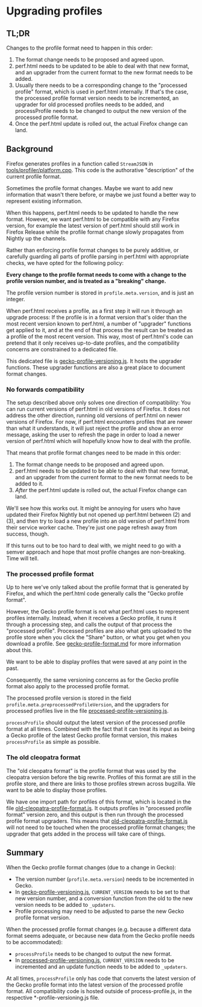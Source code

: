 # Upgrading profiles

## TL;DR

Changes to the profile format need to happen in this order:

 1. The format change needs to be proposed and agreed upon.
 2. perf.html needs to be updated to be able to deal with that new format, and an upgrader from the current format to the new format needs to be added.
 3. Usually there needs to be a corresponding change to the "processed profile" format, which is used in perf.html internally. If that's the case, the processed profile format version needs to be incremented, an upgrader for old processed profiles needs to be added, and processProfile needs to be changed to output the new version of the processed profile format.
 4. Once the perf.html update is rolled out, the actual Firefox change can land.

## Background

Firefox generates profiles in a function called `StreamJSON` in [tools/profiler/platform.cpp](http://searchfox.org/mozilla-central/rev/7cb75d87753de9103253e34bc85592e26378f506/tools/profiler/core/platform.cpp#1259). This code is the authorative "description" of the current profile format.

Sometimes the profile format changes. Maybe we want to add new information that wasn't there before, or maybe we just found a better way to represent existing information.

When this happens, perf.html needs to be updated to handle the new format. However, we want perf.html to be compatible with any Firefox version, for example the latest version of perf.html should still work in Firefox Release while the profile format change slowly propagates from Nightly up the channels.

Rather than enforcing profile format changes to be purely additive, or carefully guarding all parts of profile parsing in perf.html with appropriate checks, we have opted for the following policy:

**Every change to the profile format needs to come with a change to the profile version number, and is treated as a "breaking" change.**

The profile version number is stored in `profile.meta.version`, and is just an integer.

When perf.html receives a profile, as a first step it will run it through an upgrade process: If the profile is in a format version that's older than the most recent version known to perf.html, a number of "upgrader" functions get applied to it, and at the end of that process the result can be treated as a profile of the most recent version. This way, most of perf.html's code can pretend that it only receives up-to-date profiles, and the compatibility concerns are constrained to a dedicated file.

This dedicated file is [gecko-profile-versioning.js](../src/profile-logic/gecko-profile-versioning.js). It hosts the upgrader functions. These upgrader functions are also a great place to document format changes.

### No forwards compatibility

The setup described above only solves one direction of compatibility: You can run current versions of perf.html in old versions of Firefox. It does not address the other direction, running old versions of perf.html on newer versions of Firefox. For now, if perf.html encounters profiles that are newer than what it understands, it will just reject the profile and show an error message, asking the user to refresh the page in order to load a newer version of perf.html which will hopefully know how to deal with the profile.

That means that profile format changes need to be made in this order:

 1. The format change needs to be proposed and agreed upon.
 2. perf.html needs to be updated to be able to deal with that new format, and an upgrader from the current format to the new format needs to be added to it.
 3. *After* the perf.html update is rolled out, the actual Firefox change can land.

We'll see how this works out. It might be annoying for users who have updated their Firefox Nightly but not opened up perf.html between (2) and (3), and then try to load a new profile into an old version of perf.html from their service worker cache. They're just one page refresh away from success, though.

If this turns out to be too hard to deal with, we might need to go with a semver approach and hope that most profile changes are non-breaking. Time will tell.

### The processed profile format

Up to here we've only talked about the profile format that is generated by Firefox, and which the perf.html code generally calls the "Gecko profile format".

However, the Gecko profile format is not what perf.html uses to represent profiles internally. Instead, when it receives a Gecko profile, it runs it through a processing step, and calls the output of that process the "processed profile". Processed profiles are also what gets uploaded to the profile store when you click the "Share" button, or what you get when you download a profile. See [gecko-profile-format.md](gecko-profile-format.md) for more information about this.

We want to be able to display profiles that were saved at any point in the past.

Consequently, the same versioning concerns as for the Gecko profile format also apply to the processed profile format.

The processed profile version is stored in the field `profile.meta.preprocessedProfileVersion`, and the upgraders for processed profiles live in the file [processed-profile-versioning.js](../src/profile-logic/processed-profile-versioning.js).

`processProfile` should output the latest version of the processed profile format at all times. Combined with the fact that it can treat its input as being a Gecko profile of the latest Gecko profile format version, this makes `processProfile` as simple as possible.

### The old cleopatra format

The "old cleopatra format" is the profile format that was used by the cleopatra version before the big rewrite. Profiles of this format are still in the profile store, and there are links to those profiles strewn across bugzilla. We want to be able to display those profiles.

We have one import path for profiles of this format, which is located in the file [old-cleopatra-profile-format.js](../src/profile-logic/old-cleopatra-profile-format.js). It outputs profiles in "processed profile format" version zero, and this output is then run through the processed profile format upgraders. This means that [old-cleopatra-profile-format.js](../src/profile-logic/old-cleopatra-profile-format.js) will not need to be touched when the processed profile format changes; the upgrader that gets added in the process will take care of things.

## Summary

When the Gecko profile format changes (due to a change in Gecko):

 - The version number (`profile.meta.version`) needs to be incremented in Gecko.
 - In [gecko-profile-versioning.js](../src/profile-logic/gecko-profile-versioning.js), `CURRENT_VERSION` needs to be set to that new version number, and a conversion function from the old to the new version needs to be added to `_updaters`.
 - Profile processing may need to be adjusted to parse the new Gecko profile format version.

When the processed profile format changes (e.g. because a different data format seems adequate, or because new data from the Gecko profile needs to be accommodated):

 - `processProfile` needs to be changed to output the new format.
 - In [processed-profile-versioning.js](../src/profile-logic/processed-profile-versioning.js), `CURRENT_VERSION` needs to be incremented and an update function needs to be added to `_updaters`.

At all times, `processProfile` only has code that converts the latest version
of the Gecko profile format into the latest version of the processed profile
format. All compatibility code is hosted outside of process-profile.js, in
the respective *-profile-versioning.js file.
